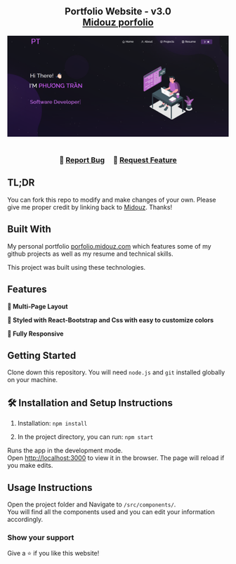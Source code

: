 <h2 align="center">
  Portfolio Website - v3.0<br/>
  <a href="https://porfolio.midouz.com" target="_blank">Midouz porfolio</a>
</h2>
<div align="center">
  <img alt="Demo" src="./Images/readme-img.png" />
</div>

<br/>

<h3 align="center">
    🔹
    <a href="https://github.com/dphuong2103/porfolio-v3/issues">Report Bug</a> &nbsp; &nbsp;
    🔹
    <a href="https://github.com/dphuong2103/porfolio-v3/issues">Request Feature</a>
</h3>

## TL;DR

You can fork this repo to modify and make changes of your own. Please give me proper credit by linking back to [Midouz](https://github.com/dphuong2103/porfolio-v3). Thanks!

## Built With

My personal portfolio <a href="https://portfolio.midouz.com/" target="_blank">porfolio.midouz.com</a> which features some of my github projects as well as my resume and technical skills.<br/>

This project was built using these technologies.
## Features

**📖 Multi-Page Layout**

**🎨 Styled with React-Bootstrap and Css with easy to customize colors**

**📱 Fully Responsive**

## Getting Started

Clone down this repository. You will need `node.js` and `git` installed globally on your machine.

## 🛠 Installation and Setup Instructions

1. Installation: `npm install`

2. In the project directory, you can run: `npm start`

Runs the app in the development mode.\
Open [http://localhost:3000](http://localhost:3000) to view it in the browser.
The page will reload if you make edits.

## Usage Instructions

Open the project folder and Navigate to `/src/components/`. <br/>
You will find all the components used and you can edit your information accordingly.

### Show your support

Give a ⭐ if you like this website!